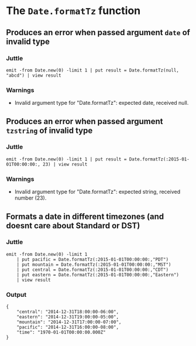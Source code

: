 The `Date.formatTz` function
==========================

Produces an error when passed argument `date` of invalid type
-------------------------------------------------------------

### Juttle

    emit -from Date.new(0) -limit 1 | put result = Date.formatTz(null, "abcd") | view result

### Warnings

  * Invalid argument type for "Date.formatTz": expected date, received null.

Produces an error when passed argument `tzstring` of invalid type
---------------------------------------------------------------

### Juttle

    emit -from Date.new(0) -limit 1 | put result = Date.formatTz(:2015-01-01T00:00:00:, 23) | view result

### Warnings

  * Invalid argument type for "Date.formatTz": expected string, received number (23).

Formats a date in different timezones (and doesnt care about Standard or DST)
----------------------------------------------------------------------------

### Juttle

    emit -from Date.new(0) -limit 1
        | put pacific = Date.formatTz(:2015-01-01T00:00:00:,"PDT")
        | put mountain = Date.formatTz(:2015-01-01T00:00:00:,"MST")
        | put central = Date.formatTz(:2015-01-01T00:00:00:,"CDT")
        | put eastern = Date.formatTz(:2015-01-01T00:00:00:,"Eastern")
        | view result

### Output

    {
        "central": "2014-12-31T18:00:00-06:00",
        "eastern": "2014-12-31T19:00:00-05:00",
        "mountain": "2014-12-31T17:00:00-07:00",
        "pacific": "2014-12-31T16:00:00-08:00",
        "time": "1970-01-01T00:00:00.000Z"
    }
